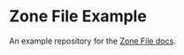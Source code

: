 # Zone File Example

An example repository for the [Zone File docs](https://github.com/evan-klein/zone-file/blob/master/docs/generate-zone-file.sh.md).